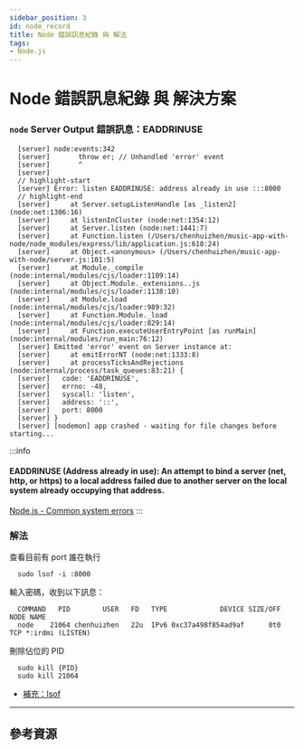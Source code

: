 ```yaml
---
sidebar_position: 3
id: node_record
title: Node 錯誤訊息紀錄 與 解法
tags:
- Node.js
---
```





# Node 錯誤訊息紀錄 與 解決方案
### `node` Server Output 錯誤訊息：EADDRINUSE

```node
  [server] node:events:342
  [server]       throw er; // Unhandled 'error' event
  [server]       ^
  [server]
  // highlight-start
  [server] Error: listen EADDRINUSE: address already in use :::8000
  // highlight-end
  [server]     at Server.setupListenHandle [as _listen2] (node:net:1306:16)
  [server]     at listenInCluster (node:net:1354:12)
  [server]     at Server.listen (node:net:1441:7)
  [server]     at Function.listen (/Users/chenhuizhen/music-app-with-node/node_modules/express/lib/application.js:618:24)
  [server]     at Object.<anonymous> (/Users/chenhuizhen/music-app-with-node/server.js:101:5)
  [server]     at Module._compile (node:internal/modules/cjs/loader:1109:14)
  [server]     at Object.Module._extensions..js (node:internal/modules/cjs/loader:1138:10)
  [server]     at Module.load (node:internal/modules/cjs/loader:989:32)
  [server]     at Function.Module._load (node:internal/modules/cjs/loader:829:14)
  [server]     at Function.executeUserEntryPoint [as runMain] (node:internal/modules/run_main:76:12)
  [server] Emitted 'error' event on Server instance at:
  [server]     at emitErrorNT (node:net:1333:8)
  [server]     at processTicksAndRejections (node:internal/process/task_queues:83:21) {
  [server]   code: 'EADDRINUSE',
  [server]   errno: -48,
  [server]   syscall: 'listen',
  [server]   address: '::',
  [server]   port: 8000
  [server] }
  [server] [nodemon] app crashed - waiting for file changes before starting...
```

:::info
  #### EADDRINUSE (Address already in use): An attempt to bind a server (net, http, or https) to a local address failed due to another server on the local system already occupying that address.
  [Node.js - Common system errors](https://nodejs.org/api/errors.html#common-system-errors)
:::

### 解法
查看目前有 port 誰在執行
```
  sudo lsof -i :8000
```
輸入密碼，收到以下訊息：
```
  COMMAND   PID        USER   FD   TYPE             DEVICE SIZE/OFF NODE NAME
  node    21064 chenhuizhen   22u  IPv6 0xc37a498f854ad9af      0t0  TCP *:irdmi (LISTEN)
```
刪除佔位的 PID
```
  sudo kill {PID}
  sudo kill 21064
```
- [補充：lsof](https://github.com/lsof-org/lsof)

---
## 參考資源